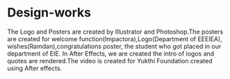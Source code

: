 # Design-works

The Logo and Posters are created by Illustrator and Photoshop.The posters are created for welcome function(Impactora),Logo(Department of EEEIEA), wishes(Ramdan),congratulations poster, the student who got placed in our department of EIE. In After Effects, we are created the intro of logos and quotes are rendered.The video is created for Yukthi Foundation created using After effects.
